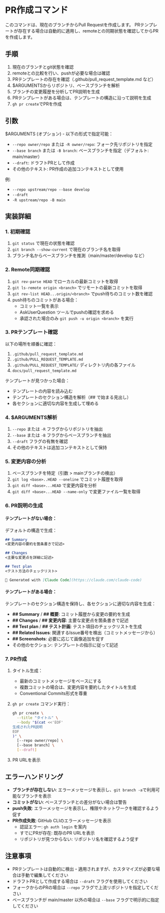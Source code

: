 # PR作成コマンド

このコマンドは、現在のブランチからPull Requestを作成します。
PRテンプレートが存在する場合は自動的に適用し、remoteとの同期状態を確認してからPRを作成します。

## 手順

1. 現在のブランチとgit状態を確認
2. remoteとの比較を行い、pushが必要な場合は確認
3. PRテンプレートの存在を確認（.github/pull_request_template.md など）
4. $ARGUMENTSからリポジトリ、ベースブランチを解析
5. ブランチの変更履歴を分析してPR説明を生成
6. PRテンプレートがある場合は、テンプレートの構造に沿って説明を生成
7. `gh pr create`でPRを作成

## 引数

$ARGUMENTS (オプション) - 以下の形式で指定可能：
- `--repo owner/repo` または `-R owner/repo`: フォーク先リポジトリを指定
- `--base branch` または `-B branch`: ベースブランチを指定（デフォルト: main/master）
- `--draft`: ドラフトPRとして作成
- その他のテキスト: PR作成の追加コンテキストとして使用

例:
- `--repo upstream/repo --base develop`
- `--draft`
- `-R upstream/repo -B main`

## 実装詳細

### 1. 初期確認

1. `git status` で現在の状態を確認
2. `git branch --show-current` で現在のブランチ名を取得
3. ブランチ名からベースブランチを推測（main/master/develop など）

### 2. Remote同期確認

1. `git rev-parse HEAD` でローカルの最新コミットを取得
2. `git ls-remote origin <branch>` でリモートの最新コミットを取得
3. `git rev-list HEAD...origin/<branch>` でpush待ちのコミット数を確認
4. push待ちのコミットがある場合：
   - コミット一覧を表示
   - AskUserQuestion ツールでpushの確認を求める
   - 承認された場合のみ `git push -u origin <branch>` を実行

### 3. PRテンプレート確認

以下の場所を順番に確認：
1. `.github/pull_request_template.md`
2. `.github/PULL_REQUEST_TEMPLATE.md`
3. `.github/PULL_REQUEST_TEMPLATE/` ディレクトリ内の各ファイル
4. `docs/pull_request_template.md`

テンプレートが見つかった場合：
- テンプレートの内容を読み込む
- テンプレートのセクション構造を解析（## で始まる見出し）
- 各セクションに適切な内容を生成して埋める

### 4. $ARGUMENTS解析

1. `--repo` または `-R` フラグからリポジトリを抽出
2. `--base` または `-B` フラグからベースブランチを抽出
3. `--draft` フラグの有無を確認
4. その他のテキストは追加コンテキストとして保持

### 5. 変更内容の分析

1. ベースブランチを特定（引数 > mainブランチの検出）
2. `git log <base>..HEAD --oneline` でコミット履歴を取得
3. `git diff <base>...HEAD` で変更内容を分析
4. `git diff <base>...HEAD --name-only` で変更ファイル一覧を取得

### 6. PR説明の生成

#### テンプレートがない場合：

デフォルトの構造で生成：
```markdown
## Summary
<変更内容の要約を箇条書きで記述>

## Changes
<主要な変更点を詳細に記述>

## Test plan
<テスト方法のチェックリスト>

🤖 Generated with [Claude Code](https://claude.com/claude-code)
```

#### テンプレートがある場合：

テンプレートのセクション構造を保持し、各セクションに適切な内容を生成：
- **## Summary** / **## 概要**: コミット履歴から変更の要約を生成
- **## Changes** / **## 変更内容**: 主要な変更点を箇条書きで記述
- **## Test plan** / **## テスト計画**: テスト項目のチェックリストを生成
- **## Related Issues**: 関連するIssue番号を検出（コミットメッセージから）
- **## Screenshots**: 必要に応じて画像追加を促す
- その他のセクション: テンプレートの指示に従って記述

### 7. PR作成

1. タイトル生成：
   - 最新のコミットメッセージをベースにする
   - 複数コミットの場合は、変更内容を要約したタイトルを生成
   - Conventional Commits形式を尊重

2. `gh pr create` コマンド実行：
   ```bash
   gh pr create \
     --title "タイトル" \
     --body "$(cat <<'EOF'
   生成されたPR説明
   EOF
   )" \
     [--repo owner/repo] \
     [--base branch] \
     [--draft]
   ```

3. PR URLを表示

## エラーハンドリング

- **ブランチが存在しない**: エラーメッセージを表示し、`git branch -a`で利用可能なブランチを表示
- **コミットがない**: ベースブランチとの差分がない場合は警告
- **push失敗**: エラーメッセージを表示し、権限やネットワークを確認するよう促す
- **PR作成失敗**: GitHub CLIのエラーメッセージを表示
  - 認証エラー: `gh auth login` を案内
  - すでにPRが存在: 既存のPR URLを表示
  - リポジトリが見つからない: リポジトリ名を確認するよう促す

## 注意事項

- PRテンプレートは自動的に検出・適用されますが、カスタマイズが必要な場合は手動で編集してください
- ドラフトPRとして作成する場合は `--draft` フラグを使用してください
- フォークからのPRの場合は `--repo` フラグで上流リポジトリを指定してください
- ベースブランチが main/master 以外の場合は `--base` フラグで明示的に指定してください
